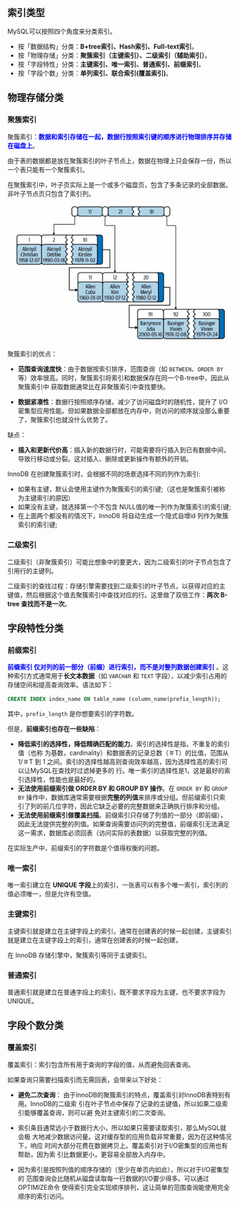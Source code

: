 ## 索引类型

MySQL可以按照四个角度来分类索引。

- 按「数据结构」分类：**B+tree索引、Hash索引、Full-text索引**。
- 按「物理存储」分类：**聚簇索引（主键索引）、二级索引（辅助索引）**。
- 按「字段特性」分类：**主键索引、唯一索引、普通索引、前缀索引**。
- 按「字段个数」分类：**单列索引、联合索引(覆盖索引)**。





## 物理存储分类

### 聚簇索引

聚簇索引：<font color="blue">**数据和索引存储在一起，数据行按照索引键的顺序进行物理排序并存储在磁盘上**</font>。

由于表的数据都是放在聚簇索引的叶子节点上，数据在物理上只会保存一份，所以一个表只能有一个聚簇索引。

在聚簇索引中，叶子页实际上是一个或多个磁盘页，包含了多条记录的全部数据。非叶子节点页只包含了索引列。

![image-20240901181307273](images/image-20240901181307273.png)



聚簇索引的优点：

- **范围查询速度快**：由于数据按索引排序，范围查询（如 `BETWEEN`、`ORDER BY` 等）效率很高。同时，聚簇索引将索引和数据保存在同一个B-tree中，因此从聚簇索引中 获取数据通常比在非聚簇索引中查找要快。

- **数据紧凑性**：数据行按照顺序存储，减少了访问磁盘时的随机性，提升了 I/O 密集型应用性能。但如果数据全部都放在内存中，则访问的顺序就没那么重要了，聚簇索引也就没什么优势了。

缺点：

- **插入和更新代价高**：插入新的数据行时，可能需要将行插入到已有数据中间，导致行移动或分裂。这对插入、删除或更新操作有额外的开销。



InnoDB 在创建聚簇索引时，会根据不同的场景选择不同的列作为索引:

- 如果有主键，默认会使用主键作为聚簇索引的索引键;（这也是聚簇索引被称为主键索引的原因）
- 如果没有主键，就选择第一个不包含 NULL值的唯一列作为聚簇索引的索引键;
- 在上面两个都没有的情况下，InnoD8 将自动生成一个隐式自增id 列作为聚簇索引的索引键;



### 二级索引

二级索引（非聚簇索引）可能比想象中的要更大，因为二级索引的叶子节点包含了引用行的主键列。

二级索引的查找过程：存储引擎需要找到二级索引的叶子节点，以获得对应的主 键值，然后根据这个值去聚簇索引中查找对应的行。这里做了双倍工作：**两次 B-tree 查找而不是一次**。



## 字段特性分类

### 前缀索引

<font color="blue">**前缀索引 仅对列的前一部分（前缀）进行索引，而不是对整列数据创建索引**</font> 。这种索引方式通常用于**长文本数据**（如 `VARCHAR` 和 `TEXT` 字段），以减少索引占用的存储空间和提高查询效率。语法如下：

```sql
CREATE INDEX index_name ON table_name (column_name(prefix_length));
```

其中，`prefix_length` 是你想要索引的字符数。

但是，**前缀索引也存在一些缺陷**：

- **降低索引的选择性，降低精确匹配的能力**。索引的选择性是指，不重复的索引值（也称 为基数，cardinality）和数据表的记录总数（＃T）的比值，范围从1/＃T 到 1 之间。索引的选择性越高则查询效率越高，因为选择性高的索引可以让MySQL在查找时过滤掉更多的 行。唯一索引的选择性是1，这是最好的索引选择性，性能也是最好的。
- **无法使用前缀索引做 ORDER BY 和 GROUP BY 操作**。在 `ORDER BY` 和 `GROUP BY` 操作中，数据库通常需要根据**完整的列值**来排序或分组。但前缀索引只索引了列的前几位字符，因此它缺乏必要的完整数据来正确执行排序和分组。
- **无法使用前缀索引做覆盖扫描**。前缀索引只存储了列值的一部分（即前缀），因此无法提供完整的列值。如果查询需要访问列的完整值，前缀索引无法满足这一需求，数据库必须回表（访问实际的表数据）以获取完整的列值。

在实际生产中，前缀索引的字符数是个值得权衡的问题。



### 唯一索引

唯一索引建立在 **UNIQUE 字段**上的索引，一张表可以有多个唯一索引，索引列的值必须唯一，但是允许有空值。



### 主键索引

主键索引就是建立在主键字段上的索引，通常在创建表的时候一起创建，主键索引就是建立在主键字段上的索引，通常在创建表的时候一起创建，

在 InnoDB 存储引擎中，聚簇索引等同于主键索引。



### 普通索引

普通索引就是建立在普通字段上的索引，既不要求字段为主键，也不要求字段为 UNIQUE。





## 字段个数分类

### 覆盖索引

覆盖索引：索引包含所有用于查询的字段的值，从而避免回表查询。

如果查询只需要扫描索引而无需回表，会带来以下好处：

- **避免二次查询**： 由于InnoDB的聚簇索引的特点，覆盖索引对InnoDB表特别有用。InnoDB的二级索 引在叶子节点中保存了记录的主键值，所以如果二级索引能够覆盖查询，则可以避 免对主键索引的二次查询。

- 索引条目通常远小于数据行大小，所以如果只需要读取索引，那么MySQL就会极 大地减少数据访问量。这对缓存型的应用负载非常重要，因为在这种情况下，响应 时间大部分花费在数据拷贝上。覆盖索引对于I/O密集型的应用也有帮助，因为索 引比数据更小，更容易全部放入内存中。
- 因为索引是按照列值的顺序存储的（至少在单页内如此），所以对于I/O密集型的 范围查询会比随机从磁盘读取每一行数据的I/O要少得多。可以通过OPTIMIZE命令 使得索引完全实现顺序排列，这让简单的范围查询能使用完全顺序的索引访问。